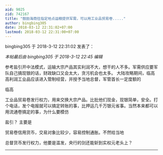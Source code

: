 ```yaml
---
aid: 9025
zid: 742167
title: "鼓励海商往指定地点运粮提供军需，可以用工业品贸易卷....."
author: bingbing305
date: 2018-03-12 22:31:02+07:00
lastmod: 2018-03-12 22:31:00+07:00
---
```


bingbing305 于 2018-3-12 22:31:02 发表了：

_本帖最后由 bingbing305 于 2018-3-12 22:45 编辑_

参考盐引开中法模式，运输大宗产品其实利润不大，想干的人不多。军需供应要军队自己搞现银的话，财政缺口又会太大，贪污机会也太多。 大陆攻略期间，临高高利润工业品应该进入管制经营，并授予当地总督，军管首长一定度额的

临高

工业品贸易卷发行权力，用来交换大宗产品。比批他们现金，现银简单，安全。打个电话，发个电报就可以搞定转账的事，比押运几千万银元省事。当然本来都可以用流通卷搞定的事，为什么要模仿

盐引？ 主要是

贸易卷信用货币，交易对象比较少，容易控制通胀。不然给当地

总督货币发行权力，他要是滥发，央行的剑还能斩到实权元老头上？

---
